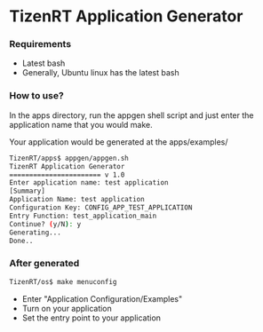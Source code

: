 # TizenRT Application Generator

### Requirements
- Latest bash
- Generally, Ubuntu linux has the latest bash

### How to use?

In the apps directory, run the appgen shell script and just enter the application name that you would make.

Your application would be generated at the apps/examples/

```sh
TizenRT/apps$ appgen/appgen.sh
TizenRT Application Generator
======================= v 1.0
Enter application name: test application
[Summary]
Application Name: test application
Configuration Key: CONFIG_APP_TEST_APPLICATION
Entry Function: test_application_main
Continue? (y/N): y
Generating...
Done..
```

### After generated
```sh
TizenRT/os$ make menuconfig
```

- Enter "Application Configuration/Examples"
- Turn on your application
- Set the entry point to your application
